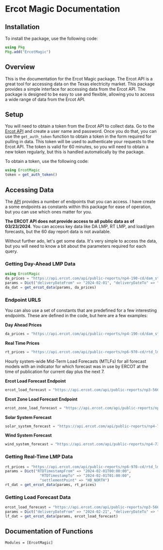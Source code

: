 # Ercot Magic Documentation

## Installation

To install the package, use the following code:

```julia
using Pkg
Pkg.add("ErcotMagic")
```

## Overview

This is the documentation for the Ercot Magic package. The Ercot API is a great tool for accessing data on the Texas electricity market. This package provides a simple interface for accessing data from the Ercot API. The package is designed to be easy to use and flexible, allowing you to access a wide range of data from the Ercot API.

## Setup

You will need to obtain a token from the Ercot API to collect data. Go to the [Ercot API](https://data.ercot.com/) and create a user name and password. Once you do that, you can use the `get_auth_token` function to obtain a token in the form required for pulling in data. This token will be used to authenticate your requests to the Ercot API. The token is valid for 60 minutes, so you will need to obtain a new token regularly, but this is handled automatically by the package.

To obtain a token, use the following code:

```julia
using ErcotMagic
token = get_auth_token()
```

## Accessing Data

The [API](https://data.ercot.com/) provides a number of endpoints that you can access. I have create a some endpoints as constants within this package for ease of operation, but you can use which ones matter for you. 

**The ERCOT API does not provide access to all public data as of 03/23/2024**. You can access key data like DA LMP, RT LMP, and load/gen forecasts, but the 60 day report data is not available.

Without further ado, let's get some data. It's very simple to access the data, but you will need to know a bit about the parameters required for each query.

### Getting Day-Ahead LMP Data
```julia
using ErcotMagic
da_prices = "https://api.ercot.com/api/public-reports/np4-190-cd/dam_stlmnt_pnt_prices?"
params = Dict("deliveryDateFrom" => "2024-02-01", "deliveryDateTo" => "2024-02-25")
da_dat = get_ercot_data(params, da_prices)
```

### Endpoint URLS

You can also use a set of constants that are predefined for a few interesting endpoints. These are defined in the code, but here are a few examples:

**Day Ahead Prices**
```julia
da_prices = "https://api.ercot.com/api/public-reports/np4-190-cd/dam_stlmnt_pnt_prices?"
```

**Real Time Prices**
```julia
rt_prices = "https://api.ercot.com/api/public-reports/np6-970-cd/rtd_lmp_node_zone_hub?"
```

Hourly system-wide Mid-Term Load Forecasts (MTLFs) for all forecast models with an indicator for which forecast was in use by ERCOT at the time of publication for current day plus the next 7.

**Ercot Load Forecast Endpoint**
```julia
ercot_load_forecast = "https://api.ercot.com/api/public-reports/np3-566-cd/lf_by_model_study_area?"
```

**Ercot Zone Load Forecast Endpoint**
```julia
ercot_zone_load_forecast = "https://api.ercot.com/api/public-reports/np3-565-cd/lf_by_model_weather_zone?"
```

**Solar System Forecast**

```julia
solar_system_forecast = "https://api.ercot.com/api/public-reports/np4-737-cd/spp_hrly_avrg_actl_fcast?"
```

**Wind System Forecast**
```julia
wind_system_forecast = "https://api.ercot.com/api/public-reports/np4-732-cd/wpp_hrly_avrg_actl_fcast?"
```

### Getting Real-Time LMP Data
```julia
rt_prices = "https://api.ercot.com/api/public-reports/np6-970-cd/rtd_lmp_node_zone_hub?"
params = Dict("RTDTimestampFrom" => "2024-02-01T00:00:00", 
                "RTDTimestampTo" => "2024-02-01T01:00:00",
                "settlementPoint" => "HB_NORTH")
rt_dat = get_ercot_data(params, rt_prices)
```

### Getting Load Forecast Data
```julia
ercot_load_forecast = "https://api.ercot.com/api/public-reports/np3-566-cd/lf_by_model_study_area?"
params = Dict("deliveryDateFrom" => "2024-02-21", "deliveryDateTo" => "2024-02-25")
lf_dat = get_ercot_data(params, ercot_load_forecast)
```


## Documentation of Functions

```@autodocs
Modules = [ErcotMagic]
```
